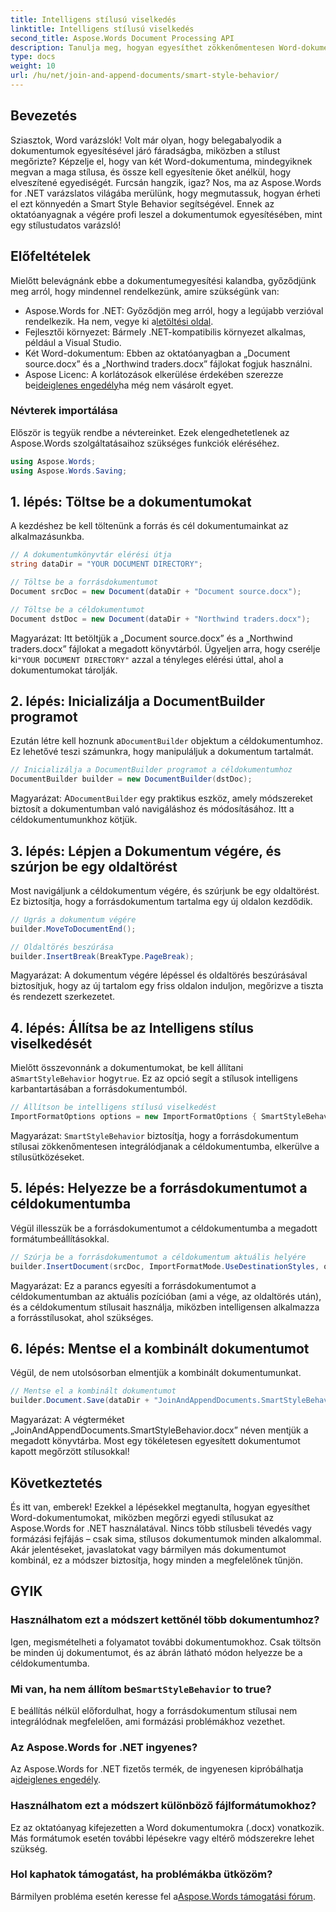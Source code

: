 ```yaml
---
title: Intelligens stílusú viselkedés
linktitle: Intelligens stílusú viselkedés
second_title: Aspose.Words Document Processing API
description: Tanulja meg, hogyan egyesíthet zökkenőmentesen Word-dokumentumokat az Aspose.Words for .NET programmal, megőrizve a stílusokat és professzionális eredményeket biztosítva.
type: docs
weight: 10
url: /hu/net/join-and-append-documents/smart-style-behavior/
---
```

## Bevezetés

Sziasztok, Word varázslók! Volt már olyan, hogy belegabalyodik a dokumentumok egyesítésével járó fáradságba, miközben a stílust megőrizte? Képzelje el, hogy van két Word-dokumentuma, mindegyiknek megvan a maga stílusa, és össze kell egyesítenie őket anélkül, hogy elveszítené egyediségét. Furcsán hangzik, igaz? Nos, ma az Aspose.Words for .NET varázslatos világába merülünk, hogy megmutassuk, hogyan érheti el ezt könnyedén a Smart Style Behavior segítségével. Ennek az oktatóanyagnak a végére profi leszel a dokumentumok egyesítésében, mint egy stílustudatos varázsló!

## Előfeltételek

Mielőtt belevágnánk ebbe a dokumentumegyesítési kalandba, győződjünk meg arról, hogy mindennel rendelkezünk, amire szükségünk van:

-  Aspose.Words for .NET: Győződjön meg arról, hogy a legújabb verzióval rendelkezik. Ha nem, vegye ki a[letöltési oldal](https://releases.aspose.com/words/net/).
- Fejlesztői környezet: Bármely .NET-kompatibilis környezet alkalmas, például a Visual Studio.
- Két Word-dokumentum: Ebben az oktatóanyagban a „Document source.docx” és a „Northwind traders.docx” fájlokat fogjuk használni.
-  Aspose Licenc: A korlátozások elkerülése érdekében szerezze be[ideiglenes engedély](https://purchase.aspose.com/temporary-license/)ha még nem vásárolt egyet.

### Névterek importálása

Először is tegyük rendbe a névtereinket. Ezek elengedhetetlenek az Aspose.Words szolgáltatásaihoz szükséges funkciók eléréséhez.

```csharp
using Aspose.Words;
using Aspose.Words.Saving;
```

## 1. lépés: Töltse be a dokumentumokat

A kezdéshez be kell töltenünk a forrás és cél dokumentumainkat az alkalmazásunkba.

```csharp
// A dokumentumkönyvtár elérési útja
string dataDir = "YOUR DOCUMENT DIRECTORY";

// Töltse be a forrásdokumentumot
Document srcDoc = new Document(dataDir + "Document source.docx");

// Töltse be a céldokumentumot
Document dstDoc = new Document(dataDir + "Northwind traders.docx");
```

Magyarázat:
 Itt betöltjük a „Document source.docx” és a „Northwind traders.docx” fájlokat a megadott könyvtárból. Ügyeljen arra, hogy cserélje ki`"YOUR DOCUMENT DIRECTORY"` azzal a tényleges elérési úttal, ahol a dokumentumokat tárolják.

## 2. lépés: Inicializálja a DocumentBuilder programot

 Ezután létre kell hoznunk a`DocumentBuilder` objektum a céldokumentumhoz. Ez lehetővé teszi számunkra, hogy manipuláljuk a dokumentum tartalmát.

```csharp
// Inicializálja a DocumentBuilder programot a céldokumentumhoz
DocumentBuilder builder = new DocumentBuilder(dstDoc);
```

Magyarázat:
A`DocumentBuilder` egy praktikus eszköz, amely módszereket biztosít a dokumentumban való navigáláshoz és módosításához. Itt a céldokumentumunkhoz kötjük.

## 3. lépés: Lépjen a Dokumentum végére, és szúrjon be egy oldaltörést

Most navigáljunk a céldokumentum végére, és szúrjunk be egy oldaltörést. Ez biztosítja, hogy a forrásdokumentum tartalma egy új oldalon kezdődik.

```csharp
// Ugrás a dokumentum végére
builder.MoveToDocumentEnd();

// Oldaltörés beszúrása
builder.InsertBreak(BreakType.PageBreak);
```

Magyarázat:
A dokumentum végére lépéssel és oldaltörés beszúrásával biztosítjuk, hogy az új tartalom egy friss oldalon induljon, megőrizve a tiszta és rendezett szerkezetet.

## 4. lépés: Állítsa be az Intelligens stílus viselkedését

 Mielőtt összevonnánk a dokumentumokat, be kell állítani a`SmartStyleBehavior` hogy`true`. Ez az opció segít a stílusok intelligens karbantartásában a forrásdokumentumból.

```csharp
// Állítson be intelligens stílusú viselkedést
ImportFormatOptions options = new ImportFormatOptions { SmartStyleBehavior = true };
```

Magyarázat:
`SmartStyleBehavior` biztosítja, hogy a forrásdokumentum stílusai zökkenőmentesen integrálódjanak a céldokumentumba, elkerülve a stílusütközéseket.

## 5. lépés: Helyezze be a forrásdokumentumot a céldokumentumba

Végül illesszük be a forrásdokumentumot a céldokumentumba a megadott formátumbeállításokkal.

```csharp
// Szúrja be a forrásdokumentumot a céldokumentum aktuális helyére
builder.InsertDocument(srcDoc, ImportFormatMode.UseDestinationStyles, options);
```

Magyarázat:
Ez a parancs egyesíti a forrásdokumentumot a céldokumentumban az aktuális pozícióban (ami a vége, az oldaltörés után), és a céldokumentum stílusait használja, miközben intelligensen alkalmazza a forrásstílusokat, ahol szükséges.

## 6. lépés: Mentse el a kombinált dokumentumot

Végül, de nem utolsósorban elmentjük a kombinált dokumentumunkat.

```csharp
// Mentse el a kombinált dokumentumot
builder.Document.Save(dataDir + "JoinAndAppendDocuments.SmartStyleBehavior.docx");
```

Magyarázat:
A végterméket „JoinAndAppendDocuments.SmartStyleBehavior.docx” néven mentjük a megadott könyvtárba. Most egy tökéletesen egyesített dokumentumot kapott megőrzött stílusokkal!

## Következtetés

És itt van, emberek! Ezekkel a lépésekkel megtanulta, hogyan egyesíthet Word-dokumentumokat, miközben megőrzi egyedi stílusukat az Aspose.Words for .NET használatával. Nincs több stílusbeli tévedés vagy formázási fejfájás – csak sima, stílusos dokumentumok minden alkalommal. Akár jelentéseket, javaslatokat vagy bármilyen más dokumentumot kombinál, ez a módszer biztosítja, hogy minden a megfelelőnek tűnjön.

## GYIK

### Használhatom ezt a módszert kettőnél több dokumentumhoz?
Igen, megismételheti a folyamatot további dokumentumokhoz. Csak töltsön be minden új dokumentumot, és az ábrán látható módon helyezze be a céldokumentumba.

### Mi van, ha nem állítom be`SmartStyleBehavior` to true?
E beállítás nélkül előfordulhat, hogy a forrásdokumentum stílusai nem integrálódnak megfelelően, ami formázási problémákhoz vezethet.

### Az Aspose.Words for .NET ingyenes?
 Az Aspose.Words for .NET fizetős termék, de ingyenesen kipróbálhatja a[ideiglenes engedély](https://purchase.aspose.com/temporary-license/).

### Használhatom ezt a módszert különböző fájlformátumokhoz?
Ez az oktatóanyag kifejezetten a Word dokumentumokra (.docx) vonatkozik. Más formátumok esetén további lépésekre vagy eltérő módszerekre lehet szükség.

### Hol kaphatok támogatást, ha problémákba ütközöm?
 Bármilyen probléma esetén keresse fel a[Aspose.Words támogatási fórum](https://forum.aspose.com/c/words/8).
